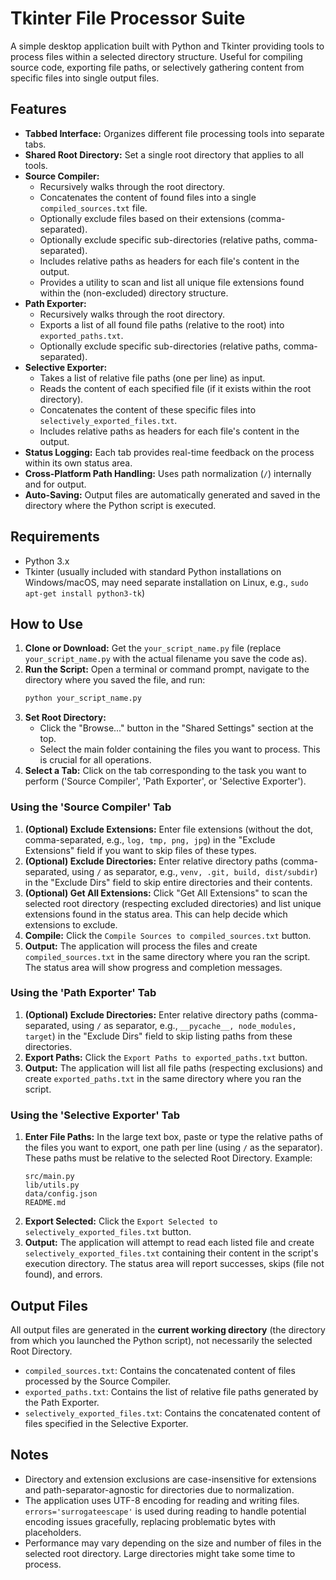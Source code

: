 # Tkinter File Processor Suite

A simple desktop application built with Python and Tkinter providing tools to process files within a selected directory structure. Useful for compiling source code, exporting file paths, or selectively gathering content from specific files into single output files.

## Features

*   **Tabbed Interface:** Organizes different file processing tools into separate tabs.
*   **Shared Root Directory:** Set a single root directory that applies to all tools.
*   **Source Compiler:**
    *   Recursively walks through the root directory.
    *   Concatenates the content of found files into a single `compiled_sources.txt` file.
    *   Optionally exclude files based on their extensions (comma-separated).
    *   Optionally exclude specific sub-directories (relative paths, comma-separated).
    *   Includes relative paths as headers for each file's content in the output.
    *   Provides a utility to scan and list all unique file extensions found within the (non-excluded) directory structure.
*   **Path Exporter:**
    *   Recursively walks through the root directory.
    *   Exports a list of all found file paths (relative to the root) into `exported_paths.txt`.
    *   Optionally exclude specific sub-directories (relative paths, comma-separated).
*   **Selective Exporter:**
    *   Takes a list of relative file paths (one per line) as input.
    *   Reads the content of each specified file (if it exists within the root directory).
    *   Concatenates the content of these specific files into `selectively_exported_files.txt`.
    *   Includes relative paths as headers for each file's content in the output.
*   **Status Logging:** Each tab provides real-time feedback on the process within its own status area.
*   **Cross-Platform Path Handling:** Uses path normalization (`/`) internally and for output.
*   **Auto-Saving:** Output files are automatically generated and saved in the directory where the Python script is executed.

<!-- Optional: Add a screenshot here -->
<!-- ![Screenshot](path/to/screenshot.png) -->

## Requirements

*   Python 3.x
*   Tkinter (usually included with standard Python installations on Windows/macOS, may need separate installation on Linux, e.g., `sudo apt-get install python3-tk`)

## How to Use

1.  **Clone or Download:** Get the `your_script_name.py` file (replace `your_script_name.py` with the actual filename you save the code as).
2.  **Run the Script:** Open a terminal or command prompt, navigate to the directory where you saved the file, and run:
    ```bash
    python your_script_name.py
    ```
3.  **Set Root Directory:**
    *   Click the "Browse..." button in the "Shared Settings" section at the top.
    *   Select the main folder containing the files you want to process. This is crucial for all operations.
4.  **Select a Tab:** Click on the tab corresponding to the task you want to perform ('Source Compiler', 'Path Exporter', or 'Selective Exporter').

### Using the 'Source Compiler' Tab

1.  **(Optional) Exclude Extensions:** Enter file extensions (without the dot, comma-separated, e.g., `log, tmp, png, jpg`) in the "Exclude Extensions" field if you want to skip files of these types.
2.  **(Optional) Exclude Directories:** Enter relative directory paths (comma-separated, using `/` as separator, e.g., `venv, .git, build, dist/subdir`) in the "Exclude Dirs" field to skip entire directories and their contents.
3.  **(Optional) Get All Extensions:** Click "Get All Extensions" to scan the selected root directory (respecting excluded directories) and list unique extensions found in the status area. This can help decide which extensions to exclude.
4.  **Compile:** Click the `Compile Sources to compiled_sources.txt` button.
5.  **Output:** The application will process the files and create `compiled_sources.txt` in the same directory where you ran the script. The status area will show progress and completion messages.

### Using the 'Path Exporter' Tab

1.  **(Optional) Exclude Directories:** Enter relative directory paths (comma-separated, using `/` as separator, e.g., `__pycache__, node_modules, target`) in the "Exclude Dirs" field to skip listing paths from these directories.
2.  **Export Paths:** Click the `Export Paths to exported_paths.txt` button.
3.  **Output:** The application will list all file paths (respecting exclusions) and create `exported_paths.txt` in the same directory where you ran the script.

### Using the 'Selective Exporter' Tab

1.  **Enter File Paths:** In the large text box, paste or type the relative paths of the files you want to export, one path per line (using `/` as the separator). These paths must be relative to the selected Root Directory. Example:
    ```
    src/main.py
    lib/utils.py
    data/config.json
    README.md
    ```
2.  **Export Selected:** Click the `Export Selected to selectively_exported_files.txt` button.
3.  **Output:** The application will attempt to read each listed file and create `selectively_exported_files.txt` containing their content in the script's execution directory. The status area will report successes, skips (file not found), and errors.

## Output Files

All output files are generated in the **current working directory** (the directory from which you launched the Python script), not necessarily the selected Root Directory.

*   `compiled_sources.txt`: Contains the concatenated content of files processed by the Source Compiler.
*   `exported_paths.txt`: Contains the list of relative file paths generated by the Path Exporter.
*   `selectively_exported_files.txt`: Contains the concatenated content of files specified in the Selective Exporter.

## Notes

*   Directory and extension exclusions are case-insensitive for extensions and path-separator-agnostic for directories due to normalization.
*   The application uses UTF-8 encoding for reading and writing files. `errors='surrogateescape'` is used during reading to handle potential encoding issues gracefully, replacing problematic bytes with placeholders.
*   Performance may vary depending on the size and number of files in the selected root directory. Large directories might take some time to process.